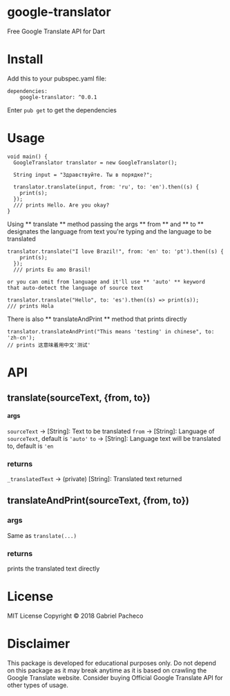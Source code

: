 # google-translator
Free Google Translate API for Dart

# Install
Add this to your pubspec.yaml file:
```
dependencies:
	google-translator: ^0.0.1

```
Enter ``` pub get ``` to get the dependencies

# Usage 

```
void main() {
  GoogleTranslator translator = new GoogleTranslator();

  String input = "Здравствуйте. Ты в порядке?";

  translator.translate(input, from: 'ru', to: 'en').then((s) {
    print(s);
  });
  /// prints Hello. Are you okay?
}
```

Using ** translate ** method passing the args ** from ** and ** to ** designates the
language from text you're typing and the language to be translated
``` 
translator.translate("I love Brazil!", from: 'en' to: 'pt').then((s) {
    print(s);
  }); 
  /// prints Eu amo Brasil!
```

```
or you can omit from language and it'll use ** 'auto' ** keyword
that auto-detect the language of source text
```

```
translator.translate("Hello", to: 'es').then((s) => print(s));
/// prints Hola
```

There is also ** translateAndPrint ** method that prints directly
```
translator.translateAndPrint("This means 'testing' in chinese", to: 'zh-cn');
// prints 这意味着用中文'测试'
```

# API 
## translate(sourceText, {from, to})
#### args
```sourceText``` -> [String]: Text to be translated
```from``` -> [String]: Language of ```sourceText```, default is ```'auto'```
```to``` -> [String]: Language text will be translated to, default is ```'en```

### returns 
```_translatedText``` -> (private) [String]: Translated text returned

## translateAndPrint(sourceText, {from, to})
### args
Same as ```translate(...)```

### returns
prints the translated text directly

# License
MIT License
Copyright © 2018 Gabriel Pacheco

# Disclaimer
This package is developed for educational purposes only. Do not depend on this package as it may break anytime as it is based on crawling the Google Translate website. Consider buying Official Google Translate API for other types of usage.




